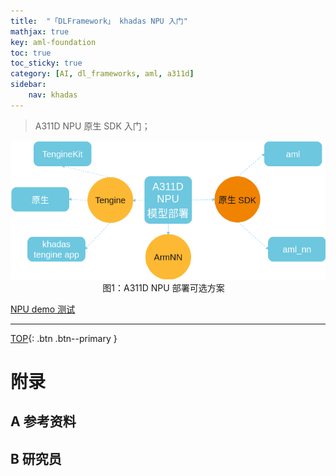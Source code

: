 ```yaml
---
title:  "「DLFramework」 khadas NPU 入门"
mathjax: true
key: aml-foundation
toc: true
toc_sticky: true
category: [AI, dl_frameworks, aml, a311d]
sidebar:
    nav: khadas
---
```

<span id='head'></span>  
>A311D NPU 原生 SDK 入门；      


<center class="half">
  <img src="/assets/images/AI/dl_framework/aml/deploy_a311d_npu.png" /><br>图1：A311D NPU 部署可选方案&emsp;
</center>

<!--more-->     

[NPU demo 测试 ](https://blog.csdn.net/wzhrsh/article/details/112060979?ops_request_misc=%257B%2522request%255Fid%2522%253A%2522161899556816780271528994%2522%252C%2522scm%2522%253A%252220140713.130102334..%2522%257D&request_id=161899556816780271528994&biz_id=0&utm_medium=distribute.pc_search_result.none-task-blog-2~all~baidu_landing_v2~default-6-112060979.first_rank_v2_pc_rank_v29&utm_term=VIM3%E5%BC%80%E5%8F%91%E6%9D%BF)   


-------------------  
[TOP](#head){: .btn .btn--primary }



# 附录
## A 参考资料
## B 研究员
